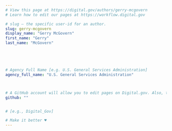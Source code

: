 ```yaml
---
# View this page at https://digital.gov/authors/gerry-mcgovern
# Learn how to edit our pages at https://workflow.digital.gov

# slug — the specific user-id for an author.
slug: gerry-mcgovern
display_name: "Gerry McGovern"
first_name: "Gerry"
last_name: "McGovern"





# Agency Full Name [e.g. U.S. General Services Administration]
agency_full_name: "U.S. General Services Administration"



# A GitHub account will allow you to edit pages on Digital.gov. Also, the image used in your GitHub account can be used to populate your digital.gov profile photo. Learn more about getting a Github account at [URL]
github: ""


# [e.g., Digital_Gov]

# Make it better ♥
---
```

